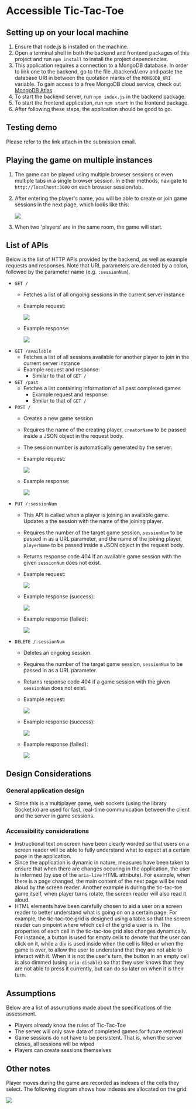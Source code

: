 # Accessible Tic-Tac-Toe
## Setting up on your local machine
1. Ensure that node.js is installed on the machine.
1. Open a terminal shell in both the backend and frontend packages of this project and run `npm install` to install the project dependencies.
1. This application requires a connection to a MongoDB database. In order to link one to the backend, go to the file ./backend/.env and paste the database URI in between the quotation marks of the `MONGODB_URI` variable. To gain access to a free MongoDB cloud service, check out [MongoDB Atlas](https://www.mongodb.com/atlas/database).
1. To start the backend server, run `npm index.js` in the backend package.
1. To start the frontend application, run `npm start` in the frontend package.
1. After following these steps, the application should be good to go.

## Testing demo
Please refer to the link attach in the submission email.

## Playing the game on multiple instances
1. The game can be played using multiple browser sessions or even multiple tabs in a single browser session. In either methods, navigate to `http://localhost:3000` on each browser session/tab.
1. After entering the player's name, you will be able to create or join game sessions in the next page, which looks like this:

    ![](./assets/1.png)
1. When two 'players' are in the same room, the game will start.

## List of APIs
Below is the list of HTTP APIs provided by the backend, as well as example requests and responses. Note that URL parameters are denoted by a colon, followed by the parameter name (e.g. `:sessionNum`).
- `GET /`
    - Fetches a list of all ongoing sessions in the current server instance
    - Example request:
        
        ![](./assets/4.png)
    - Example response:

        ![](./assets/5.png)
- `GET /available`
    - Fetches a list of all sessions available for another player to join in the current server instance
    - Example request and response:
        - Similar to that of `GET /`
- `GET /past`
    - Fetches a list containing information of all past completed games
        - Example request and response:
        - Similar to that of `GET /`
- `POST /`
    - Creates a new game session
    - Requires the name of the creating player, `creatorName` to be passed inside a JSON object in the request body.
    - The session number is automatically generated by the server.
    - Example request:
     
        ![](./assets/2.png)
    - Example response:

        ![](./assets/3.png)
- `PUT /:sessionNum` 
    - This API is called when a player is joining an available game. Updates a the session with the name of the joining player.
    - Requires the number of the target game session, `sessionNum` to be passed in as a URL parameter, and the name of the joining player, `playerName` to be passed inside a JSON object in the request body.
    - Returns response code 404 if an available game session with the given `sessionNum` does not exist.
    - Example request:

        ![](./assets/6.png)
    - Example response (success):

        ![](./assets/7.png)

    - Example response (failed):

        ![](./assets/8.png)
- `DELETE /:sessionNum`
    - Deletes an ongoing session.
    - Requires the number of the target game session, `sessionNum` to be passed in as a URL parameter.
    - Returns response code 404 if a game session with the given `sessionNum` does not exist.
     - Example request:

        ![](./assets/9.png)
    - Example response (success):
    
        ![](./assets/10.png)

     - Example response (failed):
        
        ![](./assets/11.png)

## Design Considerations
### General application design
- Since this is a multiplayer game, web sockets (using the library Socket.io) are used for fast, real-time communication between the client and the server in game sessions.
### Accessibility considerations
- Instructional text on screen have been clearly worded so that users on a screen reader will be able to fully understand what to expect at a certain page in the application.
- Since the application is dynamic in nature, measures have been taken to ensure that when there are changes occuring in the application, the user is informed (by use of the `aria-live` HTML attribute). For example, when there is a page changed, the main content of the next page will be read aloud by the screen reader. Another example is during the tic-tac-toe game itself, when player turns rotate, the screen reader will also read it aloud.
- HTML elements have been carefully chosen to aid a user on a screen reader to better understand what is going on on a certain page. For example, the tic-tac-toe grid is designed using a table so that the screen reader can pinpoint where which cell of the grid a user is in. The properties of each cell in the tic-tac-toe grid also changes dynamically. For instance, a button is used for empty cells to denote that the user can click on it, while a div is used inside when the cell is filled or when the game is over, to allow the user to understand that they are not able to interact with it. When it is not the user's turn, the button in an empty cell is also dimmed (using `aria-disable`) so that they user knows that they are not able to press it currently, but can do so later on when it is their turn.

## Assumptions
Below are a list of assumptions made about the specifications of the assessment.
- Players already know the rules of Tic-Tac-Toe
- The server will only save data of completed games for future retrieval
- Game sessions do not have to be persistent. That is, when the server closes, all sessions will be wiped
- Players can create sessions themselves

## Other notes
Player moves during the game are recorded as indexes of the cells they select. The following diagram shows how indexes are allocated on the grid:

![](./assets/12.png)